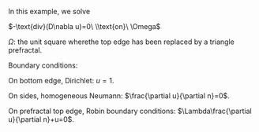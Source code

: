 In this example, we solve

$-\text{div}(D\nabla u)=0\ \\text{on}\ \Omega$

$\Omega$: the unit square wherethe top edge has been replaced by a triangle prefractal.

Boundary conditions: 

On bottom edge, Dirichlet: $u=1$.

On sides, homogeneous Neumann: $\frac{\partial u}{\partial n}=0$.

On prefractal top edge, Robin boundary conditions: $\Lambda\frac{\partial u}{\partial n}+u=0$.




